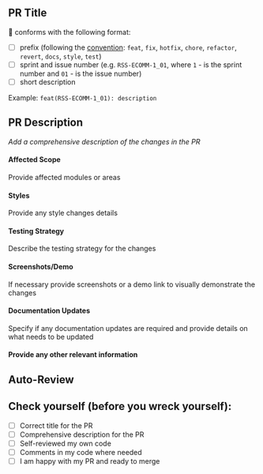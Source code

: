 ## PR Title

📍 conforms with the following format:

- [ ] prefix (following the [convention](https://www.conventionalcommits.org/en/v1.0.0-beta.2/): `feat`, `fix`, `hotfix`, `chore`, `refactor`, `revert`, `docs`, `style`, `test`)
- [ ] sprint and issue number (e.g. `RSS-ECOMM-1_01`, where `1` - is the sprint number and `01` - is the issue number)
- [ ] short description

Example: `feat(RSS-ECOMM-1_01): description`

## PR Description

_Add a comprehensive description of the changes in the PR_

#### Affected Scope

Provide affected modules or areas

#### Styles

Provide any style changes details

#### Testing Strategy

Describe the testing strategy for the changes

#### Screenshots/Demo

If necessary provide screenshots or a demo link to visually demonstrate the changes

#### Documentation Updates

Specify if any documentation updates are required and provide details on what needs to be updated

#### Provide any other relevant information

## Auto-Review

## Check yourself (before you wreck yourself):

- [ ] Correct title for the PR
- [ ] Comprehensive description for the PR
- [ ] Self-reviewed my own code
- [ ] Comments in my code where needed
- [ ] I am happy with my PR and ready to merge
